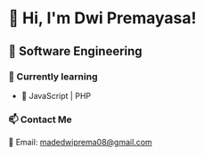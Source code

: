 # 👋 Hi, I'm Dwi Premayasa!
## 🚀 Software Engineering

### 🔧 Currently  learning
- 🔹 JavaScript | PHP

### 📫 Contact Me
📧 Email: madedwiprema08@gmail.com
